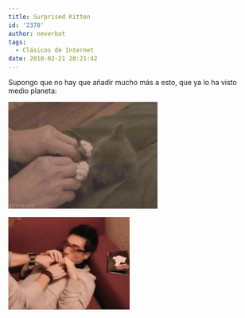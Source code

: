 ```yaml
---
title: Surprised Kitten
id: '2378'
author: neverbot
tags:
  - Clásicos de Internet
date: 2010-02-21 20:21:42
---
```


Supongo que no hay que añadir mucho más a esto, que ya lo ha visto medio planeta:

[![](./surprised-kitten/Surprised-kitten.gif "Surprised kitten")](./surprised-kitten/Surprised-kitten.gif)

[![](./surprised-kitten/004f8k3z.gif "Human kitten")](./surprised-kitten/004f8k3z.gif)